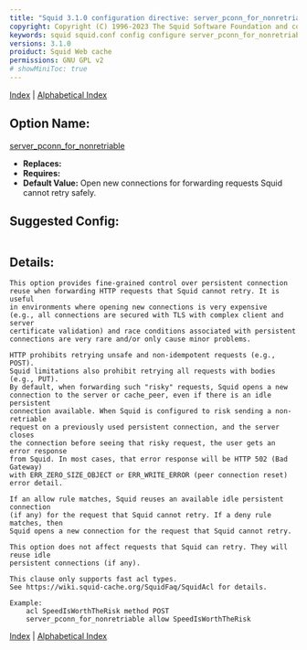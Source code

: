 ```yaml
---
title: "Squid 3.1.0 configuration directive: server_pconn_for_nonretriable"
copyright: Copyright (C) 1996-2023 The Squid Software Foundation and contributors
keywords: squid squid.conf config configure server_pconn_for_nonretriable
versions: 3.1.0
proiduct: Squid Web cache
permissions: GNU GPL v2
# showMiniToc: true
---
```

[Index](index#toc_server_pconn_for_nonretriable) | [Alphabetical Index](index_all#toc_server_pconn_for_nonretriable)

## Option Name:
[server_pconn_for_nonretriable](#server_pconn_for_nonretriable)
 * **Replaces:** 
 * **Requires:** 
 * **Default Value:** Open new connections for forwarding requests Squid cannot retry safely.


## Suggested Config:
```plaintext

```

## Details:

	This option provides fine-grained control over persistent connection
	reuse when forwarding HTTP requests that Squid cannot retry. It is useful
	in environments where opening new connections is very expensive
	(e.g., all connections are secured with TLS with complex client and server
	certificate validation) and race conditions associated with persistent
	connections are very rare and/or only cause minor problems.

	HTTP prohibits retrying unsafe and non-idempotent requests (e.g., POST).
	Squid limitations also prohibit retrying all requests with bodies (e.g., PUT).
	By default, when forwarding such "risky" requests, Squid opens a new
	connection to the server or cache_peer, even if there is an idle persistent
	connection available. When Squid is configured to risk sending a non-retriable
	request on a previously used persistent connection, and the server closes
	the connection before seeing that risky request, the user gets an error response
	from Squid. In most cases, that error response will be HTTP 502 (Bad Gateway)
	with ERR_ZERO_SIZE_OBJECT or ERR_WRITE_ERROR (peer connection reset) error detail.

	If an allow rule matches, Squid reuses an available idle persistent connection
	(if any) for the request that Squid cannot retry. If a deny rule matches, then
	Squid opens a new connection for the request that Squid cannot retry.

	This option does not affect requests that Squid can retry. They will reuse idle
	persistent connections (if any).

	This clause only supports fast acl types.
	See https://wiki.squid-cache.org/SquidFaq/SquidAcl for details.

	Example:
		acl SpeedIsWorthTheRisk method POST
		server_pconn_for_nonretriable allow SpeedIsWorthTheRisk



[Index](index#toc_server_pconn_for_nonretriable) | [Alphabetical Index](index_all#toc_server_pconn_for_nonretriable)

